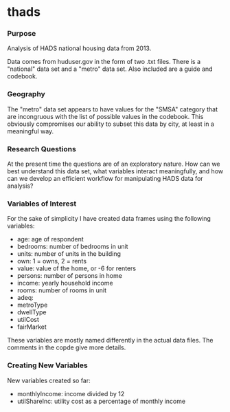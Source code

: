 # thads

### Purpose
Analysis of HADS national housing data from 2013.

Data comes from huduser.gov in the form of two .txt files. There is a "national" data set and a "metro" data set. Also included are a guide and codebook.

### Geography
The "metro" data set appears to have values for the "SMSA" category that are incongruous with the list of possible values in the codebook. This obviously compromises our ability to subset this data by city, at least in a meaningful way.

### Research Questions
At the present time the questions are of an exploratory nature. How can we best understand this data set, what variables interact meaningfully, and how can we develop an efficient workflow for manipulating HADS data for analysis?

### Variables of Interest
For the sake of simplicity I have created data frames using the following variables:
* age: age of respondent
* bedrooms: number of bedrooms in unit
* units: number of units in the building
* own: 1 = owns, 2 = rents
* value: value of the home, or -6 for renters
* persons: number of persons in home
* income: yearly household income
* rooms: number of rooms in unit
* adeq:
* metroType
* dwellType
* utilCost
* fairMarket

These variables are mostly named differently in the actual data files. The comments in the copde give more details.

### Creating New Variables
New variables created so far:
* monthlyIncome: income divided by 12
* utilShareInc: utility cost as a percentage of monthly income

